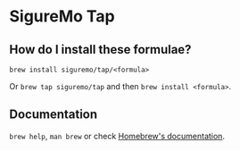 # SigureMo Tap

## How do I install these formulae?

`brew install siguremo/tap/<formula>`

Or `brew tap siguremo/tap` and then `brew install <formula>`.

## Documentation

`brew help`, `man brew` or check [Homebrew's documentation](https://docs.brew.sh).
